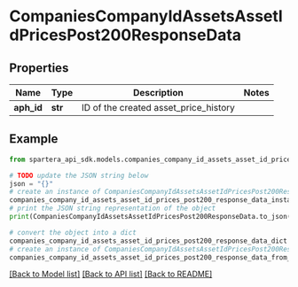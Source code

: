 # CompaniesCompanyIdAssetsAssetIdPricesPost200ResponseData


## Properties

Name | Type | Description | Notes
------------ | ------------- | ------------- | -------------
**aph_id** | **str** | ID of the created asset_price_history | 

## Example

```python
from spartera_api_sdk.models.companies_company_id_assets_asset_id_prices_post200_response_data import CompaniesCompanyIdAssetsAssetIdPricesPost200ResponseData

# TODO update the JSON string below
json = "{}"
# create an instance of CompaniesCompanyIdAssetsAssetIdPricesPost200ResponseData from a JSON string
companies_company_id_assets_asset_id_prices_post200_response_data_instance = CompaniesCompanyIdAssetsAssetIdPricesPost200ResponseData.from_json(json)
# print the JSON string representation of the object
print(CompaniesCompanyIdAssetsAssetIdPricesPost200ResponseData.to_json())

# convert the object into a dict
companies_company_id_assets_asset_id_prices_post200_response_data_dict = companies_company_id_assets_asset_id_prices_post200_response_data_instance.to_dict()
# create an instance of CompaniesCompanyIdAssetsAssetIdPricesPost200ResponseData from a dict
companies_company_id_assets_asset_id_prices_post200_response_data_from_dict = CompaniesCompanyIdAssetsAssetIdPricesPost200ResponseData.from_dict(companies_company_id_assets_asset_id_prices_post200_response_data_dict)
```
[[Back to Model list]](../README.md#documentation-for-models) [[Back to API list]](../README.md#documentation-for-api-endpoints) [[Back to README]](../README.md)


